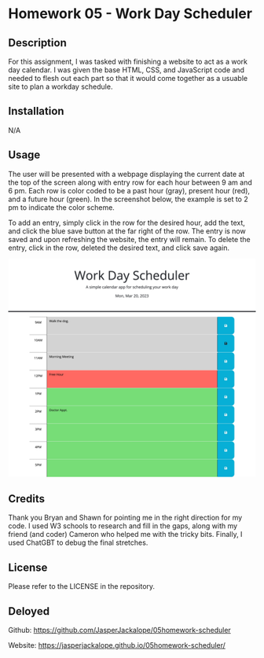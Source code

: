 # Homework 05 - Work Day Scheduler

## Description

For this assignment, I was tasked with finishing a website to act as a work day calendar. I was given the base HTML, CSS, and JavaScript code and needed to flesh out each part so that it would come together as a usuable site to plan a workday schedule.

## Installation

N/A

## Usage

The user will be presented with a webpage displaying the current date at the top of the screen along with entry row for each hour between 9 am and 6 pm. Each row is color coded to be a past hour (gray), present hour (red), and a future hour (green). In the screenshot below, the example is set to 2 pm to indicate the color scheme.

To add an entry, simply click in the row for the desired hour, add the text, and click the blue save button at the far right of the row. The entry is now saved and upon refreshing the website, the entry will remain. To delete the entry, click in the row, deleted the desired text, and click save again. 

![alt text](./Assets/scheduler-screenshot.jpg)

## Credits

Thank you Bryan and Shawn for pointing me in the right direction for my code. I used W3 schools to research and fill in the gaps, along with my friend (and coder) Cameron who helped me with the tricky bits. Finally, I used ChatGBT to debug the final stretches.

## License

Please refer to the LICENSE in the repository.

## Deloyed

Github: https://github.com/JasperJackalope/05homework-scheduler

Website: https://jasperjackalope.github.io/05homework-scheduler/